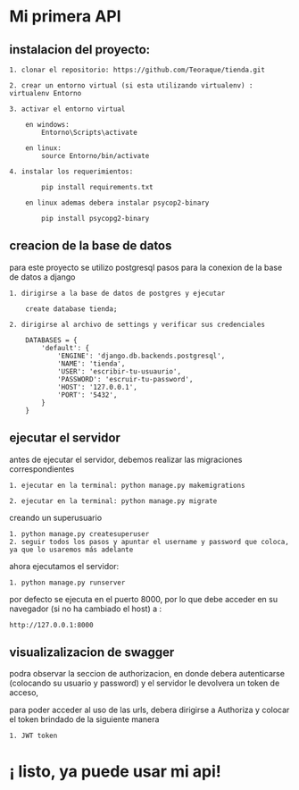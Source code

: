 # Mi primera API

## instalacion del proyecto:

    1. clonar el repositorio: https://github.com/Teoraque/tienda.git

    2. crear un entorno virtual (si esta utilizando virtualenv) : virtualenv Entorno

    3. activar el entorno virtual
        
        en windows:
            Entorno\Scripts\activate

        en linux:
            source Entorno/bin/activate
    
    4. instalar los requerimientos:

            pip install requirements.txt 

        en linux ademas debera instalar psycop2-binary

            pip install psycopg2-binary

## creacion de la base de datos

para este proyecto se utilizo postgresql
pasos para la conexion de la base de datos a django

    1. dirigirse a la base de datos de postgres y ejecutar

        create database tienda;

    2. dirigirse al archivo de settings y verificar sus credenciales

        DATABASES = {
            'default': {
                'ENGINE': 'django.db.backends.postgresql',
                'NAME': 'tienda',
                'USER': 'escribir-tu-usuaurio',
                'PASSWORD': 'escruir-tu-password',
                'HOST': '127.0.0.1',
                'PORT': '5432',
            }
        }

    
## ejecutar el servidor

antes de ejecutar el servidor, debemos realizar las migraciones correspondientes

    1. ejecutar en la terminal: python manage.py makemigrations

    2. ejecutar en la terminal: python manage.py migrate

creando un superusuario

    1. python manage.py createsuperuser
    2. seguir todos los pasos y apuntar el username y password que coloca, ya que lo usaremos más adelante

ahora ejecutamos el servidor:

    1. python manage.py runserver

por defecto se ejecuta en el puerto 8000, por lo que debe acceder en su navegador (si no ha cambiado el host) a :

    http://127.0.0.1:8000

## visualizalizacion de swagger

podra observar la seccion de authorizacion, en donde debera autenticarse (colocando su usuario y password) y el servidor le devolvera un token de acceso,

para poder acceder al uso de las urls, debera dirigirse a Authoriza y colocar el token brindado de la siguiente manera

    1. JWT token

# ¡ listo, ya puede usar mi api!